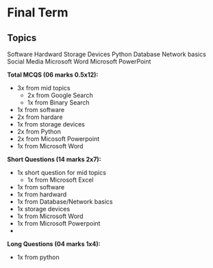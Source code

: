 # Final Term 

## Topics
Software
Hardward
Storage Devices
Python
Database
Network basics
Social Media
Microsoft Word
Microsoft PowerPoint


**Total MCQS (06 marks 0.5x12):**

- 3x from mid topics
  - 2x from Google Search
  - 1x from Binary Search
- 1x from software
- 2x from hardare
- 1x from storage devices
- 2x from Python
- 2x from Micosoft Powerpoint
- 1x from Microsoft Word

**Short Questions (14 marks 2x7):**

- 1x short question for mid topics
  - 1x from Microsoft Excel
- 1x from software
- 1x from hardward
- 1x from Database/Network basics
- 1x storage devices
- 1x from Microsoft Word
- 1x from Microsoft Powerpoint 
- 
**Long Questions (04 marks 1x4):**

- 1x from python

